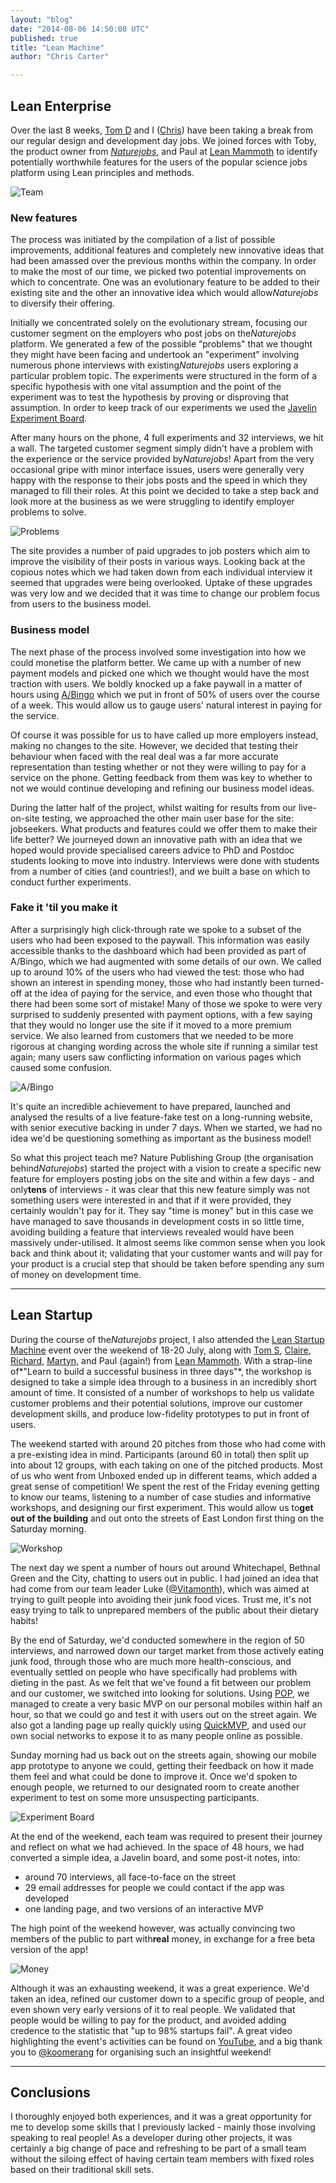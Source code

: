 ```yaml
---
layout: "blog"
date: "2014-08-06 14:50:00 UTC"
published: true
title: "Lean Machine"
author: "Chris Carter"

---
```


## Lean Enterprise ##

Over the last 8 weeks, [Tom D](http://www.unboxedconsulting.com/blog/author/tom-dickinson) and I ([Chris](http://www.unboxedconsulting.com/blog/author/chris-carter)) have been taking a break from our regular design and development day jobs. We joined forces with Toby, the product owner from [*Naturejobs*](http://www.nature.com/naturejobs/science/), and Paul at [Lean Mammoth](http://leanmammoth.com) to identify potentially worthwhile features for the users of the popular science jobs platform using Lean principles and methods.

![Team](https://dl.dropboxusercontent.com/u/47884585/Lean%20Photos/nj\_team.JPG)

### New features ###

The process was initiated by the compilation of a list of possible improvements, additional features and completely new innovative ideas that had been amassed over the previous months within the company. In order to make the most of our time, we picked two potential improvements on which to concentrate. One was an evolutionary feature to be added to their existing site and the other an innovative idea which would allow*Naturejobs* to diversify their offering.

Initially we concentrated solely on the evolutionary stream, focusing our customer segment on the employers who post jobs on the*Naturejobs* platform. We generated a few of the possible “problems" that we thought they might have been facing and undertook an "experiment” involving numerous phone interviews with existing*Naturejobs* users exploring a particular problem topic. The experiments were structured in the form of a specific hypothesis with one vital assumption and the point of the experiment was to test the hypothesis by proving or disproving that assumption. In order to keep track of our experiments we used the [Javelin Experiment Board](http://www.javelin.com/experiment-board.html).

After many hours on the phone, 4 full experiments and 32 interviews, we hit a wall. The targeted customer segment simply didn't have a problem with the experience or the service provided by*Naturejobs*! Apart from the very occasional gripe with minor interface issues, users were generally very happy with the response to their jobs posts and the speed in which they managed to fill their roles. At this point we decided to take a step back and look more at the business as we were struggling to identify employer problems to solve.

![Problems](https://dl.dropboxusercontent.com/u/47884585/Lean%20Photos/problems.JPG)

The site provides a number of paid upgrades to job posters which aim to improve the visibility of their posts in various ways. Looking back at the copious notes which we had taken down from each individual interview it seemed that upgrades were being overlooked. Uptake of these upgrades was very low and we decided that it was time to change our problem focus from users to the business model.

### Business model ###

The next phase of the process involved some investigation into how we could monetise the platform better. We came up with a number of new payment models and picked one which we thought would have the most traction with users. We boldly knocked up a fake paywall in a matter of hours using [A/Bingo](http://www.bingocardcreator.com/abingo) which we put in front of 50% of users over the course of a week. This would allow us to gauge users' natural interest in paying for the service.

Of course it was possible for us to have called up more employers instead, making no changes to the site. However, we decided that testing their behaviour when faced with the real deal was a far more accurate representation than testing whether or not they were willing to pay for a service on the phone. Getting feedback from them was key to whether to not we would continue developing and refining our business model ideas.

During the latter half of the project, whilst waiting for results from our live-on-site testing, we approached the other main user base for the site: jobseekers. What products and features could we offer them to make their life better? We journeyed down an innovative path with an idea that we hoped would provide specialised careers advice to PhD and Postdoc students looking to move into industry. Interviews were done with students from a number of cities (and countries!), and we built a base on which to conduct further experiments.

### Fake it 'til you make it ###

After a surprisingly high click-through rate we spoke to a subset of the users who had been exposed to the paywall. This information was easily accessible thanks to the dashboard which had been provided as part of A/Bingo, which we had augmented with some details of our own. We called up to around 10% of the users who had viewed the test: those who had shown an interest in spending money, those who had instantly been turned-off at the idea of paying for the service, and even those who thought that there had been some sort of mistake! Many of those we spoke to were very surprised to suddenly presented with payment options, with a few saying that they would no longer use the site if it moved to a more premium service. We also learned from customers that we needed to be more rigorous at changing wording across the whole site if running a similar test again; many users saw conflicting information on various pages which caused some confusion.

![A/Bingo](https://dl.dropboxusercontent.com/u/47884585/Lean%20Photos/abingo.png)

It's quite an incredible achievement to have prepared, launched and analysed the results of a live feature-fake test on a long-running website, with senior executive backing in under 7 days. When we started, we had no idea we'd be questioning something as important as the business model!

So what this project teach me? Nature Publishing Group (the organisation behind*Naturejobs*) started the project with a vision to create a specific new feature for employers posting jobs on the site and within a few days - and only**tens** of interviews - it was clear that this new feature simply was not something users were interested in and that if it were provided, they certainly wouldn't pay for it. They say "time is money" but in this case we have managed to save thousands in development costs in so little time, avoiding building a feature that interviews revealed would have been massively under-utilised. It almost seems like common sense when you look back and think about it; validating that your customer wants and will pay for your product is a crucial step that should be taken before spending any sum of money on development time.

------------------------------

## Lean Startup ##

During the course of the*Naturejobs* project, I also attended the [Lean Startup Machine](https://www.leanstartupmachine.com/) event over the weekend of 18-20 July, along with [Tom S](http://www.unboxedconsulting.com/people/tom-sabin), [Claire](http://www.unboxedconsulting.com/people/claire-kemp), [Richard](http://www.unboxedconsulting.com/people/richard-stobart), [Martyn](http://www.unboxedconsulting.com/people/martyn-evans), and Paul (again!) from [Lean Mammoth](http://leanmammoth.com). With a strap-line of*"Learn to build a successful business in three days"*, the workshop is designed to take a simple idea through to a business in an incredibly short amount of time. It consisted of a number of workshops to help us validate customer problems and their potential solutions, improve our customer development skills, and produce low-fidelity prototypes to put in front of users.

The weekend started with around 20 pitches from those who had come with a pre-existing idea in mind. Participants (around 60 in total) then split up into about 12 groups, with each taking on one of the pitched products. Most of us who went from Unboxed ended up in different teams, which added a great sense of competition! We spent the rest of the Friday evening getting to know our teams, listening to a number of case studies and informative workshops, and designing our first experiment. This would allow us to**get out of the building** and out onto the streets of East London first thing on the Saturday morning.

![Workshop](https://dl.dropboxusercontent.com/u/47884585/Lean%20Photos/workshop.JPG)

The next day we spent a number of hours out around Whitechapel, Bethnal Green and the City, chatting to users out in public. I had joined an idea that had come from our team leader Luke ([@Vitamonth](https://twitter.com/Vitamonth)), which was aimed at trying to guilt people into avoiding their junk food vices. Trust me, it's not easy trying to talk to unprepared members of the public about their dietary habits!

By the end of Saturday, we'd conducted somewhere in the region of 50 interviews, and narrowed down our target market from those actively eating junk food, through those who are much more health-conscious, and eventually settled on people who have specifically had problems with dieting in the past. As we felt that we've found a fit between our problem and our customer, we switched into looking for solutions. Using [POP](https://popapp.in/), we managed to create a very basic MVP on our personal mobiles within half an hour, so that we could go and test it with users out on the street again. We also got a landing page up really quickly using [QuickMVP](https://quickmvp.com), and used our own social networks to expose it to as many people online as possible.

Sunday morning had us back out on the streets again, showing our mobile app prototype to anyone we could, getting their feedback on how it made them feel and what could be done to improve it. Once we'd spoken to enough people, we returned to our designated room to create another experiment to test on some more unsuspecting participants.

![Experiment Board](https://dl.dropboxusercontent.com/u/47884585/Lean%20Photos/exp\_board.JPG)

At the end of the weekend, each team was required to present their journey and reflect on what we had achieved. In the space of 48 hours, we had converted a simple idea, a Javelin board, and some post-it notes, into: - around 70 interviews, all face-to-face on the street - 29 email addresses for people we could contact if the app was developed - one landing page, and two versions of an interactive MVP

The high point of the weekend however, was actually convincing two members of the public to part with**real** money, in exchange for a free beta version of the app!

![Money](https://dl.dropboxusercontent.com/u/47884585/Lean%20Photos/money.jpg)

Although it was an exhausting weekend, it was a great experience. We'd taken an idea, refined our customer down to a specific group of people, and even shown very early versions of it to real people. We validated that people would be willing to pay for the product, and avoided adding credence to the statistic that "up to 98% startups fail". A great video highlighting the event's activities can be found on [YouTube](https://www.youtube.com/watch?v=KnLfwRHxvV8), and a big thank you to [@koomerang](https://twitter.com/Koomerang) for organising such an insightful weekend!

------------------------------

## Conclusions ##

I thoroughly enjoyed both experiences, and it was a great opportunity for me to develop some skills that I previously lacked - mainly those involving speaking to real people! As a developer during other projects, it was certainly a big change of pace and refreshing to be part of a small team without the siloing effect of having certain team members with fixed roles based on their traditional skill sets.



